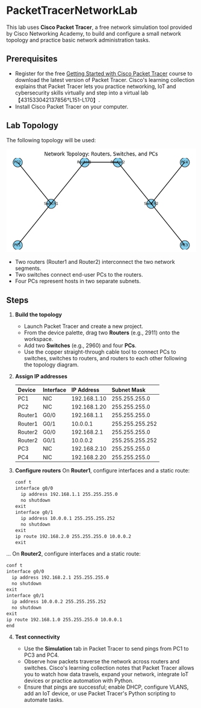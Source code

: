# PacketTracerNetworkLab

This lab uses **Cisco Packet Tracer**, a free network simulation tool provided by Cisco Networking Academy, to build and configure a small network topology and practice basic network administration tasks.

## Prerequisites

- Register for the free [Getting Started with Cisco Packet Tracer](https://www.netacad.com/) course to download the latest version of Packet Tracer. Cisco's learning collection explains that Packet Tracer lets you practice networking, IoT and cybersecurity skills virtually and step into a virtual lab【431533042137856†L151-L170】.
- Install Cisco Packet Tracer on your computer.

## Lab Topology

The following topology will be used:

![Network Topology](packet_tracer_network_topology.png)

- Two routers (Router1 and Router2) interconnect the two network segments.
- Two switches connect end-user PCs to the routers.
- Four PCs represent hosts in two separate subnets.

## Steps

1. **Build the topology**
   - Launch Packet Tracer and create a new project.
   - From the device palette, drag two **Routers** (e.g., 2911) onto the workspace.
   - Add two **Switches** (e.g., 2960) and four **PCs**.
   - Use the copper straight-through cable tool to connect PCs to switches, switches to routers, and routers to each other following the topology diagram.

2. **Assign IP addresses**

   | Device | Interface | IP Address | Subnet Mask |
   | ------ | --------- | ---------- | ----------- |
   | PC1 | NIC | 192.168.1.10 | 255.255.255.0 |
   | PC2 | NIC | 192.168.1.20 | 255.255.255.0 |
   | Router1 | G0/0 | 192.168.1.1 | 255.255.255.0 |
   | Router1 | G0/1 | 10.0.0.1 | 255.255.255.252 |
   | Router2 | G0/0 | 192.168.2.1 | 255.255.255.0 |
   | Router2 | G0/1 | 10.0.0.2 | 255.255.255.252 |
   | PC3 | NIC | 192.168.2.10 | 255.255.255.0 |
   | PC4 | NIC | 192.168.2.20 | 255.255.255.0 |

3. **Configure routers**
   On **Router1**, configure interfaces and a static route:

   ```
   conf t
   interface g0/0
     ip address 192.168.1.1 255.255.255.0
     no shutdown
   exit
   interface g0/1
     ip address 10.0.0.1 255.255.255.252
     no shutdown
   exit
   ip route 192.168.2.0 255.255.255.0 10.0.0.2
   exit
...
   On **Router2**, configure interfaces and a static route:

   ```
   conf t
   interface g0/0
     ip address 192.168.2.1 255.255.255.0
     no shutdown
   exit
   interface g0/1
     ip address 10.0.0.2 255.255.255.252
     no shutdown
   exit
   ip route 192.168.1.0 255.255.255.0 10.0.0.1
   end
   ```

4. **Test connectivity**

   - Use the **Simulation** tab in Packet Tracer to send pings from PC1 to PC3 and PC4.
   - Observe how packets traverse the network across routers and switches. Cisco's learning collection notes that Packet Tracer allows you to watch how data travels, expand your network, integrate IoT devices or practice automation with Python.
   - Ensure that pings are successful; enable DHCP, configure VLANS, add an IoT device, or use Packet Tracer's Python scripting to automate tasks.
